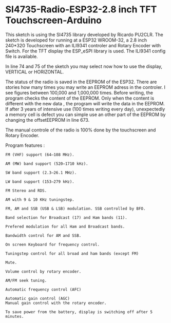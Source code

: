 # SI4735-Radio-ESP32-2.8 inch TFT Touchscreen-Arduino
This sketch is using the SI4735 library developed by Ricardo PU2CLR.
The sketch is developed for running at a ESP32 WROOM-32, a 2.8 inch 240*320 Touchscreen with an ILI9341 controler and Rotary Encoder with Switch. For the TFT display the ESP_eSPI library is used. The ILI9341 config file is available.

In line 74 and 75 of the sketch you may select now how to use the display, VERTICAL or HORIZONTAL.

The status of the radio is saved in the EEPROM of the ESP32. There are stories how many times you may write an EEPROM adress in the controler. I see figures between 100,000 and 1,000,000 times. Before writing, the program checks the content of the EEPROM. Only when the content is different with the new data , the program will write the data in the EEPROM. If after 3 years of intensive use (100 times writing every day), unexpectedly a memory cell is defect you can simple use an other part of the EEPROM by changing the offsetEEPROM in line 673.

The manual controle of the radio is 100% done by the touchscreen and Rotary Encoder.

Program features :

    FM (VHF) support (64–108 MHz).
  
    AM (MW) band support (520–1710 kHz).
  
    SW band support (2.3–26.1 MHz).
  
    LW band support (153–279 kHz).
  
    FM Stereo and RDS.
    
    AM with 9 & 10 KHz tuningstep.
  
    FM, AM and SSB (USB & LSB) modulation. SSB controlled by BFO.
  
    Band selection for Broadcast (17) and Ham bands (11).
    
    Prefered modulation for all Ham and Broadcast bands.
  
    Bandwidth control for AM and SSB.
  
    On screen Keyboard for frequency control.
  
    Tuningstep control for all broad and ham bands (except FM)
  
    Mute.
  
    Volume control by rotary encoder.
  
    AM/FM seek tuning.
  
    Automatic frequency control (AFC)
  
    Automatic gain control (AGC)
    Manual gain control with the rotary encoder.
 
    To save power from the battery, display is switching off after 5 minutes.
